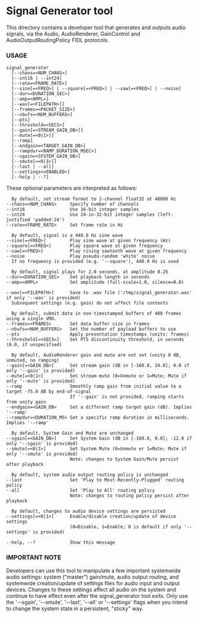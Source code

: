 # Signal Generator tool

This directory contains a developer tool that generates and outputs audio signals, via the Audio,
AudioRenderer, GainControl and AudioOutputRoutingPolicy FIDL protocols.

### USAGE

    signal_generator
      [--chans=<NUM_CHANS>]
      [--int16 | --int24]
      [--rate=<FRAME_RATE>]
      [--sine[=<FREQ>] | --square[=<FREQ>] | --saw[=<FREQ>] | --noise]
      [--dur=<DURATION_SEC>]
      [--amp=<AMPL>]
      [--wav[=<FILEPATH>]]
      [--frames=<PACKET_SIZE>]
      [--nbufs=<NUM_BUFFERS>]
      [--pts]
      [--threshold=<SECS>]
      [--gain[=<STREAM_GAIN_DB>]]
      [--mute[=<0|1>]]
      [--ramp]
      [--endgain=<TARGET_GAIN_DB>]
      [--rampdur=<RAMP_DURATION_MSEC>]
      [--sgain=<SYSTEM_GAIN_DB>]
      [--smute[=<0|1>]]
      [--last | --all]
      [--settings<=ENABLED>]
      [--help | --?]

These optional parameters are interpreted as follows:

      By default, set stream format to 2-channel float32 at 48000 Hz
    --chans=<NUM_CHANS>     Specify number of channels
    --int16                 Use 16-bit integer samples
    --int24                 Use 24-in-32-bit integer samples (left-justified 'padded-24')
    --rate=<FRAME_RATE>     Set frame rate in Hz

      By default, signal is a 440.0 Hz sine wave
    --sine[=<FREQ>]         Play sine wave at given frequency (Hz)
    --square[=<FREQ>]       Play square wave at given frequency
    --saw[=<FREQ>]          Play rising sawtooth wave at given frequency
    --noise                 Play pseudo-random 'white' noise
      If no frequency is provided (e.g. '--square'), 440.0 Hz is used

      By default, signal plays for 2.0 seconds, at amplitude 0.25
    --dur=<DURATION_SEC>    Set playback length in seconds
    --amp=<AMPL>            Set amplitude (full-scale=1.0, silence=0.0)

    --wav[=<FILEPATH>]      Save to .wav file ('/tmp/signal_generator.wav' if only '--wav' is provided)
      Subsequent settings (e.g. gain) do not affect file contents

      By default, submit data in non-timestamped buffers of 480 frames using a single VMO.
    --frames=<FRAMES>       Set data buffer size in frames
    --nbufs=<NUM_BUFFERS>   Set the number of payload buffers to use
    --pts                   Apply presentation timestamps (units: frames)
    --threshold[=<SECS>]    Set PTS discontinuity threshold, in seconds (0.0, if unspecified)

      By default, AudioRenderer gain and mute are not set (unity 0 dB, unmuted, no ramping)
    --gain[=<GAIN_DB>]      Set stream gain (dB in [-160.0, 24.0]; 0.0 if only '--gain' is provided)
    --mute[=<0|1>]          Set stream mute (0=Unmute or 1=Mute; Mute if only '--mute' is provided)
    --ramp                  Smoothly ramp gain from initial value to a target -75.0 dB by end-of-signal
                            If '--gain' is not provided, ramping starts from unity gain
    --endgain=<GAIN_DB>     Set a different ramp target gain (dB). Implies '--ramp'
    --rampdur=<DURATION_MS> Set a specific ramp duration in milliseconds. Implies '--ramp'

      By default, System Gain and Mute are unchanged
    --sgain[=<GAIN_DB>]     Set System Gain (dB in [-160.0, 0.0]; -12.0 if only '--sgain' is provided)
    --smute[=<0|1>]         Set System Mute (0=Unmute or 1=Mute; Mute if only '--smute' is provided)
                            Note: changes to System Gain/Mute persist after playback

      By default, system audio output routing policy is unchanged
    --last                  Set 'Play to Most-Recently-Plugged' routing policy
    --all                   Set 'Play to All' routing policy
                            Note: changes to routing policy persist after playback

      By default, changes to audio device settings are persisted
    --settings[=<0|1>]      Enable/disable creation/update of device settings
                            (0=Disable, 1=Enable; 0 is default if only '--settings' is provided)

    --help, --?             Show this message

### IMPORTANT NOTE

Developers can use this tool to manipulate a few important systemwide audio settings: system
("master") gain/mute, audio output routing, and systemwide creation/update of settings files for
audio input and output devices. Changes to these settings affect all audio on the system and
continue to have effect even after the signal_generator tool exits. Only use the '--sgain',
'--smute', '--last', '--all' or '--settings' flags when you intend to change the system state in a
persistent, "sticky" way.
